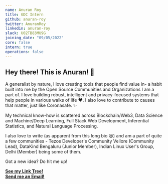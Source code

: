 ```yaml
---
name: Anuran Roy
title: GDC Intern
github: anuran-roy
twitter: AnuranRoy
linkedin: anuran-roy
slack: U02TB83MU9G
joining_date: "09/05/2022"
core: false
intern: true
operations: false
---
```


## Hey there! This is Anuran! 👋
A generalist by nature, I love creating tools that people find value in- a habit built into me by the Open Source Communities and Organizations I am a part of. I love building robust, intelligent and privacy-focused systems that help people in various walks of life ❤️. I also love to contribute to causes that matter, just like Coronasafe. ✨

My technical know-how is scattered across Blockchain/Web3, Data Science and Machine/Deep Learning, Full Stack Web Development, Inferential Statistics, and Natural Language Processing.

I also love to write (as apparent from this long bio 😆) and am a part of quite a few communities - Tezos Developer's Community Vellore (Community Lead), DataKind Bengaluru (Junior Member), Indian Linux User's Group, Delhi (Member) being some of them. 

Got a new idea? Do hit me up!

[**See my Link Tree!**](https://linktr.ee/anuranroy) \
[**Send me an Email!**](mailto:anuranroy02@gmail.com)
